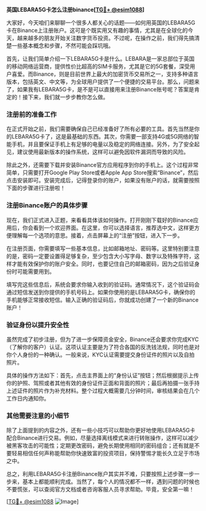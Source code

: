 **英国LEBARA5G卡怎么注册binance[[TG💪+ @esim1088](https://t.me/s/esim1088)]**

大家好，今天咱们来聊聊一个很多人都关心的话题——如何用英国的LEBARA5G卡在Binance上注册账户。这可是个既实用又有趣的事情，尤其是在全球化的今天，越来越多的朋友开始关注数字货币投资。不过呢，在操作之前，我们得先搞清楚一些基本概念和步骤，不然可能会踩坑哦。

首先，让我们简单介绍一下LEBARA5G卡是什么。LEBARA是一家总部位于英国的移动网络运营商，提供性价比超高的SIM卡服务，尤其是它的5G套餐，深受用户喜爱。而Binance，则是目前世界上最大的加密货币交易所之一，支持多种语言版本，包括英文、中文等，为全球用户提供了一个便捷的交易平台。那么，问题来了，如果我有LEBARA5G卡，是不是可以直接用来注册Binance账号呢？答案是肯定的！接下来，我们就一步步教你怎么做。

### 注册前的准备工作

在正式开始之前，我们需要确保自己已经准备好了所有必要的工具。首先当然是你的LEBARA5G卡了，这是最基础的东西。其次，你需要一部支持4G或5G网络的智能手机，并且要保证手机上有足够的电量以及稳定的网络连接。另外，为了安全起见，建议使用最新版本的操作系统，这样可以避免因软件漏洞而导致的风险。

除此之外，还需要下载并安装Binance官方应用程序到你的手机上。这个过程非常简单，只需要打开Google Play Store或者Apple App Store搜索“Binance”，然后点击安装即可。安装完成后，记得登录你的账户，如果没有账户的话，就需要按照下面的步骤进行注册啦！

### 注册Binance账户的具体步骤

现在，我们正式进入正题，来看看具体该如何操作。打开刚刚下载好的Binance应用后，你会看到一个欢迎界面。在这里，你可以选择语言，推荐选中文，这样更方便理解每一个选项的意思。接着，点击屏幕上的“注册”按钮，进入下一步。

在注册页面，你需要填写一些基本信息，比如邮箱地址、密码等。这里特别要注意的是，密码一定要设置得足够复杂，至少包含大小写字母、数字以及特殊字符，这样才能有效保护你的账户安全。同时，也要记住自己的邮箱密码，因为之后验证身份时可能需要用到。

填写完这些信息后，系统会要求你输入收到的验证码。通常情况下，这个验证码会通过短信发送到你提供的手机号码上。如果你使用的是LEBARA5G卡，确保你的手机能够正常接收短信。输入正确的验证码后，你就成功创建了一个新的Binance账户！

### 验证身份以提升安全性

虽然完成了初步注册，但为了进一步保障资金安全，Binance还会要求你完成KYC（了解你的客户）认证。这项认证主要是为了符合各国的反洗钱法规，同时也是对你个人身份的一种确认。一般来说，KYC认证需要提交身份证件的照片以及自拍照片。

具体的操作方法如下：首先，点击主界面上的“身份认证”按钮；然后根据提示上传你的护照、驾照或者其他有效的身份证件正面和背面的照片；最后再拍摄一张手持上述证件的照片作为补充材料。整个过程大概需要几分钟时间，审核结果会在几个工作日内通知你。

### 其他需要注意的小细节

除了上面提到的内容之外，还有一些小技巧可以帮助你更好地使用LEBARA5G卡配合Binance进行交易。例如，尽量选择离线模式来进行转账操作，这样可以减少被黑客攻击的可能性；定期更改密码，避免长期使用相同的密码组合；还有就是不要轻易相信任何声称能帮助你快速致富的投资项目，保持警惕才能长久立足于市场之中。

总之，利用LEBARA5G卡注册Binance账户其实并不难，只要按照上述步骤一步一步来，基本上都能顺利完成。当然了，每个人的情况都不一样，遇到问题的时候也不要慌张，可以查阅官方文档或者咨询客服人员寻求帮助。毕竟，安全第一嘛！

[[TG💪+ @esim1088](https://t.me/s/esim1088) ![Image](https://i.postimg.cc/4NQfJmqS/Snipaste-2025-05-13-00-14-12.png)]